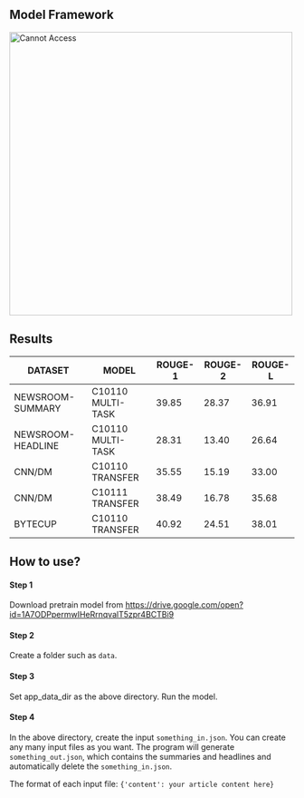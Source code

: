 
## Model Framework
<p align="left">
  <img src="figure/multitask_transfer.png" width="500" title="The Model" alt="Cannot Access">
</p>

## Results

| DATASET  | MODEL | ROUGE-1 | ROUGE-2 | ROUGE-L |
| ------------- | ------------- | ------------- | ------------- | ------------- |
| NEWSROOM-SUMMARY | C10110 MULTI-TASK | 39.85 | 28.37 | 36.91 |
| NEWSROOM-HEADLINE | C10110 MULTI-TASK | 28.31 | 13.40 | 26.64 |
| CNN/DM  | C10110 TRANSFER | 35.55 | 15.19 | 33.00 |
| CNN/DM  | C10111 TRANSFER | 38.49 | 16.78 | 35.68 |
| BYTECUP | C10110 TRANSFER | 40.92 | 24.51 | 38.01 |

## How to use?

#### Step 1
Download pretrain model from https://drive.google.com/open?id=1A7ODPpermwIHeRrnqvalT5zpr4BCTBi9
#### Step 2
Create a folder such as ```data```.
#### Step 3
Set app_data_dir as the above directory.
Run the model.
#### Step 4
In the above directory, create the input ```something_in.json```.
You can create any many input files as you want.
The program will generate ```something_out.json```, which contains the summaries and headlines and automatically delete the ```something_in.json```.

The format of each input file:
```{'content': your article content here}```


